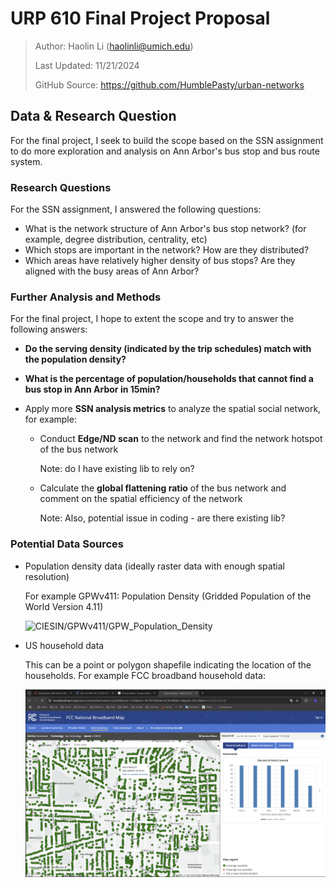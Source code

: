 # URP 610 Final Project Proposal

> Author: Haolin Li (haolinli@umich.edu)
>
> Last Updated: 11/21/2024
>
> GitHub Source: https://github.com/HumblePasty/urban-networks



## Data & Research Question

For the final project, I seek to build the scope based on the SSN assignment to do more exploration and analysis on Ann Arbor's bus stop and bus route system.

### Research Questions

For the SSN assignment, I answered the following questions:

- What is the network structure of Ann Arbor's bus stop network? (for example, degree distribution, centrality, etc)
- Which stops are important in the network? How are they distributed?
- Which areas have relatively higher density of bus stops? Are they aligned with the busy areas of Ann Arbor?

### Further Analysis and Methods

For the final project, I hope to extent the scope and try to answer the following answers:

- **Do the serving density (indicated by the trip schedules) match with the population density?**

- **What is the percentage of population/households that cannot find a bus stop in Ann Arbor in 15min?**

- Apply more **SSN analysis metrics** to analyze the spatial social network, for example:

  - Conduct **Edge/ND scan** to the network and find the network hotspot of the bus network

    Note: do I have existing lib to rely on?

  - Calculate the **global flattening ratio** of the bus network and comment on the spatial efficiency of the network

    Note: Also, potential issue in coding - are there existing lib?

### Potential Data Sources

- Population density data (ideally raster data with enough spatial resolution)

  For example GPWv411: Population Density (Gridded Population of the World Version 4.11)

  ![CIESIN/GPWv411/GPW_Population_Density](https://developers.google.com/earth-engine/datasets/images/CIESIN/CIESIN_GPWv411_GPW_Population_Density_sample.png)

- US household data

  This can be a point or polygon shapefile indicating the location of the households. For example FCC broadband household data:

  ![image-20241121132108593](./Proposal.assets/image-20241121132108593.png)